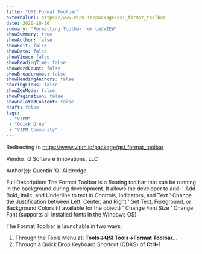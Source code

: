 ```yaml
---
title: "QSI Format Toolbar"
externalUrl: https://www.vipm.io/package/qsi_format_toolbar
date: 2020-10-16
summary: "Formatting Toolbar for LabVIEW"
showSummary: true
showAuthor: false
showEdit: false
showData: false
showViews: false
showReadingTime: false
showWordCount: false
showBreadcrumbs: false
showHeadingAnchors: false
sharingLinks: false
showZenMode: false
showPagination: false
showRelatedContent: false
draft: false
tags:
 - "VIPM"
 - "Quick Drop"
 - "VIPM Community"
---
```


Redirecting to https://www.vipm.io/package/qsi_format_toolbar

Vendor: Q Software Innovations, LLC

Author(s): Quentin 'Q' Alldredge
 
Full Description:
The Format Toolbar is a floating toolbar that can be running in the background during development.  It allows the developer to add:
'	Add Bold, Italic, and Underline to text in Controls, Indicators, and Text
'	Change the Justification between Left, Center, and Right
'	Set Text, Foreground, or Background Colors (if available for the object)
'	Change Font Size
'	Change Font (supports all installed fonts in the Windows OS)

The Format Toolbar is launchable in two ways:
1.	Through the Tools Menu at: **Tools->QSI Tools->Format Toolbar…**
2.	Through a Quick Drop Keyboard Shortcut (QDKS) of **Ctrl-1**